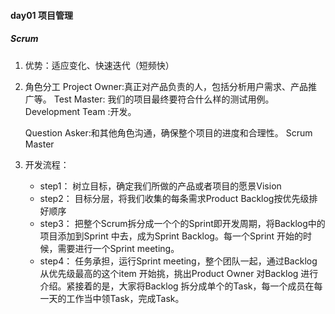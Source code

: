 #### day01 项目管理
##### Scrum

1. 优势：适应变化、快速迭代（短频快）

2. 角色分工
    Project Owner:真正对产品负责的人，包括分析用户需求、产品推广等。
    Test Master: 我们的项目最终要符合什么样的测试用例。
    Development Team :开发。

    Question Asker:和其他角色沟通，确保整个项目的进度和合理性。
    Scrum Master

3. 开发流程：
    - step1：
        树立目标，确定我们所做的产品或者项目的愿景Vision
    - step2：
        目标分层，将我们收集的每条需求Product Backlog按优先级排好顺序
    - step3：
        把整个Scrum拆分成一个个的Sprint即开发周期，将Backlog中的项目添加到Sprint 中去，成为Sprint Backlog。每一个Sprint 开始的时候，需要进行一个Sprint meeting。
    - step4：
        任务承担，运行Sprint meeting，整个团队一起，通过Backlog从优先级最高的这个item 开始挑，挑出Product Owner 对Backlog 进行介绍。紧接着的是，大家将Backlog 拆分成单个的Task，每一个成员在每一天的工作当中领Task，完成Task。

